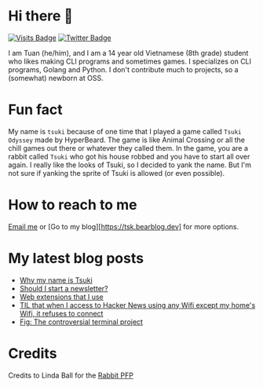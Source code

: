 # Hi there 👋

<!--
**HoangTuan110/HoangTuan110** is a ✨ _special_ ✨ repository because its `README.md` (this file) appears on your GitHub profile.

Here are some ideas to get you started:

- 🔭 I’m currently working on ...
- 🌱 I’m currently learning ...
- 👯 I’m looking to collaborate on ...
- 🤔 I’m looking for help with ...
- 💬 Ask me about ...
- 📫 How to reach me: ...
- 😄 Pronouns: ...
- ⚡ Fun fact: ...
-->

[![Visits Badge](https://badges.pufler.dev/visits/HoangTuan110/HoangTuan110)](https://tsk.bearblog.dev)
[![Twitter Badge](https://img.shields.io/badge/Twitter-Profile-informational?style=flat&logo=twitter&logoColor=white&color=1CA2F1)](https://twitter.com/DangHoangTuan20)

I am Tuan (he/him), and I am a 14 year old Vietnamese (8th grade) student who likes making CLI programs and sometimes games.
I specializes on CLI programs, Golang and Python.
I don't contribute much to projects, so a (somewhat) newborn at OSS.

# Fun fact
My name is `tsuki` because of one time that I played a game called `Tsuki Odyssey` made by HyperBeard. The game is like Animal Crossing or all the chill games out there or whatever they called them. In the game, you are a rabbit called `Tsuki` who got his house robbed and you have to start all over again. I really like the looks of Tsuki, so I decided to yank the name. But I'm not sure if yanking the sprite of Tsuki is allowed (or even possible).

# How to reach to me

[Email me](mailto:danghoangtuan526@protonmail.com) or [Go to my blog][https://tsk.bearblog.dev] for more options.

# My latest blog posts
<!-- BLOG-POST-LIST:START -->
- [Why my name is Tsuki](http://tsk.bearblog.dev/why-tsuki/)
- [Should I start a newsletter?](http://tsk.bearblog.dev/should-i-start-a-newsletter/)
- [Web extensions that I use](http://tsk.bearblog.dev/web-extensions-that-i-use/)
- [TIL that when I access to Hacker News using any Wifi except my home&#39;s Wifi, it refuses to connect](http://tsk.bearblog.dev/til-hacker-news-dont-work-outside-my-homes-wifi/)
- [Fig: The controversial terminal project](http://tsk.bearblog.dev/fig-the-controversial-terminal-project/)
<!-- BLOG-POST-LIST:END -->

# Credits

Credits to Linda Ball for the [Rabbit PFP](https://www.asciiart.eu/animals/rabbits)
